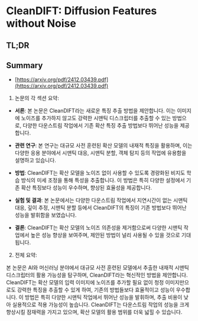 # CleanDIFT: Diffusion Features without Noise
## TL;DR
## Summary
- [https://arxiv.org/pdf/2412.03439.pdf](https://arxiv.org/pdf/2412.03439.pdf)

1. 논문의 각 섹션 요약:

- **서론**: 본 논문은 CleanDIFT라는 새로운 특징 추출 방법을 제안합니다. 이는 이미지에 노이즈를 추가하지 않고도 강력한 시맨틱 디스크립터를 추출할 수 있는 방법으로, 다양한 다운스트림 작업에서 기존 확산 특징 추출 방법보다 뛰어난 성능을 제공합니다.

- **관련 연구**: 본 연구는 대규모 사전 훈련된 확산 모델의 내재적 특징을 활용하며, 이는 다양한 응용 분야에서 시맨틱 대응, 시맨틱 분할, 객체 탐지 등의 작업에 유용함을 설명하고 있습니다.

- **방법**: CleanDIFT는 확산 모델을 노이즈 없이 사용할 수 있도록 경량화된 비지도 학습 방식의 미세 조정을 통해 특성을 추출합니다. 이 방법은 특히 다양한 설정에서 기존 확산 특징보다 성능이 우수하며, 향상된 효율성을 제공합니다.

- **실험 및 결과**: 본 논문에서는 다양한 다운스트림 작업에서 지연시간이 없는 시맨틱 대응, 깊이 추정, 시맨틱 분할 등에서 CleanDIFT의 특징이 기존 방법보다 뛰어난 성능을 발휘함을 보였습니다.

- **결론**: CleanDIFT는 확산 모델의 노이즈 의존성을 제거함으로써 다양한 시맨틱 작업에서 높은 성능 향상을 보여주며, 제안된 방법이 널리 사용될 수 있을 것으로 기대됩니다.

2. 전체 요약:

본 논문은 AI와 머신러닝 분야에서 대규모 사전 훈련된 모델에서 추출한 내재적 시맨틱 디스크립터의 활용 가능성을 탐구하며, CleanDIFT라는 혁신적인 방법을 제안합니다. CleanDIFT는 확산 모델의 입력 이미지에 노이즈를 추가할 필요 없이 청정 이미지만으로도 강력한 특징을 추출할 수 있게 하여, 기존의 방법들보다 효율적이고 성능이 우수합니다. 이 방법은 특히 다양한 시맨틱 작업에서 뛰어난 성능을 발휘하며, 추출 비용이 낮아 실용적으로 적용 가능성이 높습니다. CleanDIFT는 다운스트림 작업의 성능을 크게 향상시킬 잠재력을 가지고 있으며, 확산 모델의 활용 범위를 더욱 넓힐 수 있습니다.